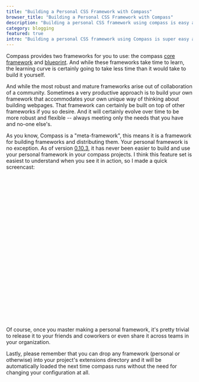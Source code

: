 ```yaml
---
title: "Building a Personal CSS Framework with Compass"
browser_title: "Building a Personal CSS Framework with Compass"
description: "Building a personal CSS framework using compass is easy and provides huge productivity gains for CSS developers."
category: blogging
featured: true
intro: "Building a personal CSS framework using Compass is super easy and provides huge productivity gains for CSS developers."
---
```

Compass provides two frameworks for you to use: the compass [core framework](http://compass-style.org/docs/reference/compass/) and [blueprint](http://compass-style.org/docs/reference/blueprint/). And while these frameworks take time to learn, the learning curve is certainly going to take less time than it would take to build it yourself.

And while the most robust and mature frameworks arise out of collaboration of a community. Sometimes a very productive approach is to build your own framework that accommodates your own unique way of thinking about building webpages. That framework can certainly be built on top of other frameworks if you so desire.  And it will certainly evolve over time to be more robust and flexible -- always meeting only the needs that you have and no-one else's.

As you know, Compass is a "meta-framework", this means it is a framework for building frameworks and distributing them. Your personal framework is no exception. As of version [0.10.3](http://compass-style.org/docs/CHANGELOG/), it has never been easier to build and use your personal framework in your compass projects. I think this feature set is easiest to understand when you see it in action, so I made a quick screencast:

<object width="700" height="394"><param name="allowfullscreen" value="true" /><param name="allowscriptaccess" value="always" /><param name="movie" value="http://vimeo.com/moogaloop.swf?clip_id=13804978&amp;server=vimeo.com&amp;show_title=1&amp;show_byline=0&amp;show_portrait=0&amp;color=00ADEF&amp;fullscreen=1" /><embed src="http://vimeo.com/moogaloop.swf?clip_id=13804978&amp;server=vimeo.com&amp;show_title=1&amp;show_byline=0&amp;show_portrait=0&amp;color=00ADEF&amp;fullscreen=1" type="application/x-shockwave-flash" allowfullscreen="true" allowscriptaccess="always" width="700" height="394"></embed></object>

Of course, once you master making a personal framework, it's pretty trivial to release it to your friends and coworkers or even share it across teams in your organization.

Lastly, please remember that you can drop any framework (personal or otherwise) into your project's extensions directory and it will be automatically loaded the next time compass runs without the need for changing your configuration at all.